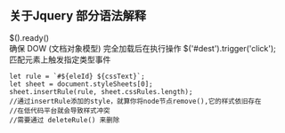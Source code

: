 ## 关于Jquery 部分语法解释
$().ready()
<br>
确保 DOW (文档对象模型) 完全加载后在执行操作
$('#dest').trigger('click');
<br>
匹配元素上触发指定类型事件


````js{4}
let rule = `#${eleId} ${cssText}`;
let sheet = document.styleSheets[0];
sheet.insertRule(rule, sheet.cssRules.length);
//通过insertRule添加的style，就算你将node节点remove(),它的样式依旧存在
//在低代码平台就会导致样式冲突
//需要通过 deleteRule() 来删除
````